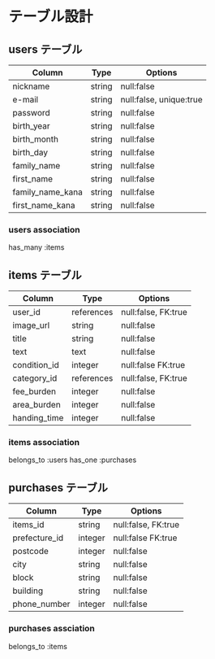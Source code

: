 # テーブル設計

## users テーブル

| Column           | Type   | Options                 |
| ---------------- | ------ | ----------------------- |
| nickname         | string | null:false              |
| e-mail           | string | null:false, unique:true |
| password         | string | null:false              |
| birth_year       | string | null:false              |
| birth_month      | string | null:false              |
| birth_day        | string | null:false              |
| family_name      | string | null:false              |
| first_name       | string | null:false              |
| family_name_kana | string | null:false              |
| first_name_kana  | string | null:false              |

### users association
has_many :items


## items テーブル

| Column       | Type       | Options             |
| ------------ | ---------- | ------------------- |
| user_id      | references | null:false, FK:true |
| image_url    | string     | null:false          |
| title        | string     | null:false          |
| text         | text       | null:false          |
| condition_id | integer    | null:false  FK:true |
| category_id  | references | null:false, FK:true |
| fee_burden   | integer    | null:false          |
| area_burden  | integer    | null:false          |
| handing_time | integer    | null:false          |

### items association
belongs_to :users
has_one :purchases

## purchases テーブル

| Column        | Type    | Options             |
| ------------- | ------- | ------------------- |
| items_id      | string  | null:false, FK:true |
| prefecture_id | integer | null:false FK:true  |
| postcode      | integer | null:false          |
| city          | string  | null:false          |
| block         | string  | null:false          |
| building      | string  | null:false          |
| phone_number  | integer | null:false          |

### purchases assciation
belongs_to :items